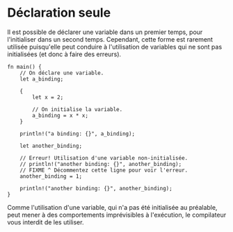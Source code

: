 # Déclaration seule

Il est possible de déclarer une variable dans un premier temps, pour l'initialiser dans un second temps. Cependant, cette forme est rarement utilisée puisqu'elle peut conduire à l'utilisation de variables qui ne sont pas initialisées (et donc à faire des erreurs).

```rust,editable
fn main() {
    // On déclare une variable.
    let a_binding;

    {
        let x = 2;

        // On initialise la variable.
        a_binding = x * x;
    }

    println!("a binding: {}", a_binding);

    let another_binding;

    // Erreur! Utilisation d'une variable non-initialisée.
    // println!("another binding: {}", another_binding);
    // FIXME ^ Décommentez cette ligne pour voir l'erreur.
    another_binding = 1;

    println!("another binding: {}", another_binding);
}

```

Comme l'utilisation d'une variable, qui n'a pas été initialisée au préalable, peut mener à des comportements imprévisibles à l'exécution, le compilateur vous interdit de les utiliser.
